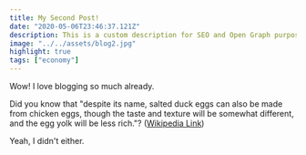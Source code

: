 ```yaml
---
title: My Second Post!
date: "2020-05-06T23:46:37.121Z"
description: This is a custom description for SEO and Open Graph purposes, rather than the default generated excerpt. Simply add a description field to the frontmatter.
image: "../../assets/blog2.jpg"
highlight: true
tags: ["economy"]
---
```


Wow! I love blogging so much already.

Did you know that "despite its name, salted duck eggs can also be made from
chicken eggs, though the taste and texture will be somewhat different, and the
egg yolk will be less rich."?
([Wikipedia Link](https://en.wikipedia.org/wiki/Salted_duck_egg))

Yeah, I didn't either.
